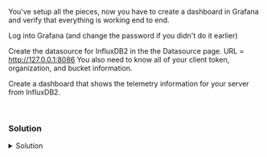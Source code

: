 You've setup all the pieces, now you have to create a dashboard in Grafana and verify that everything is working end to end.

Log into Grafana (and change the password if you didn't do it earlier)

Create the datasource for InfluxDB2 in the the Datasource page. URL = http://127.0.0.1:8086
You also need to know all of your client token, organization, and bucket information.

Create a dashboard that shows the telemetry information for your server from InfluxDB2.

<br>

### Solution
<details>
<summary>Solution</summary>

Connect to Grafana and log in {{TRAFFIC_HOST1_3000}}

Create the datasource for InfluxDB in the the Datasource page. 
Change the Query Language to Flux
Set the URL = http://127.0.0.1:8086
Scroll all the way down and set: Organization, Bucket, and Token.

If you see "Datasource is working: 3 Buckets found" You know you connected properly.

Create a new Dashboard.
Select a new Panel.
Pick the data source InfluxDB.
Choose the sample query of "Filter by Value".

Verify the dashboard is working properly.

</details>
